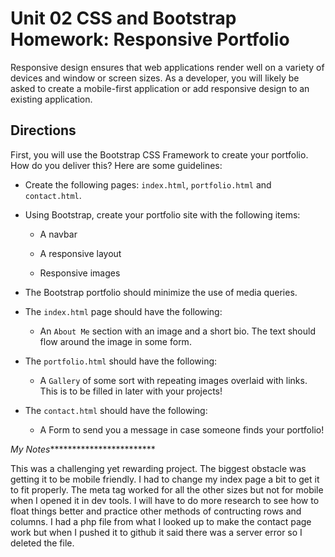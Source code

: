 # Unit 02 CSS and Bootstrap Homework: Responsive Portfolio

Responsive design ensures that web applications render well on a variety of devices and window or screen sizes. As a developer, you will likely be asked to create a mobile-first application or add responsive design to an existing application. 


## Directions

First, you will use the Bootstrap CSS Framework to create your portfolio. How do you deliver this? Here are some guidelines:

* Create the following pages: `index.html`, `portfolio.html` and `contact.html`.

* Using Bootstrap, create your portfolio site with the following items:

   * A navbar

   * A responsive layout

   * Responsive images

* The Bootstrap portfolio should minimize the use of media queries.

* The `index.html` page should have the following: 

   * An `About Me` section with an image and a short bio. The text should flow around the image in some form. 

* The `portfolio.html` should have the following:

   * A `Gallery` of some sort with repeating images overlaid with links. This is to be filled in later with your projects!

* The `contact.html` should have the following: 

   * A Form to send you a message in case someone finds your portfolio!


*My Notes*************************

This was a challenging yet rewarding project. The biggest obstacle was getting it to be mobile friendly. I had to change my index page a bit to get it to fit properly. The meta tag worked for all the other sizes but not for mobile when I opened it in dev tools. I will have to do more research to see how to float things better and practice other methods of contructing rows and columns. I had a php file from what I looked up to make the contact page work but when I pushed it to github it said there was a server error so I deleted the file.